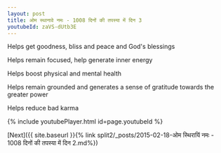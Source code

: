 ```yaml
---
layout: post
title: ओम स्थानावे नमः - 1008 दिनों की तपस्या में दिन 3
youtubeId: zaVS-dUtb3E
---
```

 
 
Helps get goodness, bliss and peace and God's blessings
 
Helps remain focused, help generate inner energy 
 
Helps boost physical and mental health 
 
Helps remain grounded and generates a sense of gratitude towards the greater power 
 
Helps reduce bad karma
 
 
 
 


{% include youtubePlayer.html id=page.youtubeId %}
 
[Next]({{ site.baseurl }}{% link  split2/_posts/2015-02-18-ओम स्थिरायिं नमः - 1008 दिनों की तपस्या में दिन 2.md%})
 
